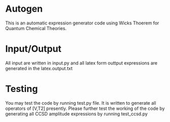 # Autogen
This is an automatic expression generator code using Wicks Thoerem for Quantum Chemical Theories.
# Input/Output
All input are written in input.py and all latex form outtput expressions are generated in the latex.output.txt
# Testing 
You may test the code by running test.py file. 
It is written to generate all operators of [V,T2] presently.
Please further test the working of the code by generating all CCSD amplitude expressions by running test_ccsd.py  
 
